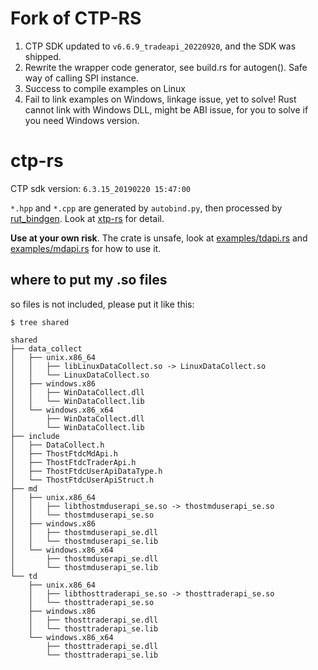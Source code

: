 # Fork of CTP-RS
1. CTP SDK updated to `v6.6.9_tradeapi_20220920`, and the SDK was shipped.
2. Rewrite the wrapper code generator, see build.rs for autogen(). Safe way of calling SPI instance.
3. Success to compile examples on Linux
4. Fail to link examples on Windows, linkage issue, yet to solve!
   Rust cannot link with Windows DLL, might be ABI issue, for you to solve if you need Windows version.

# ctp-rs
CTP sdk version: `6.3.15_20190220 15:47:00`

`*.hpp` and `*.cpp` are generated by `autobind.py`, then processed by [rut_bindgen](https://rust-lang.github.io/rust-bindgen/requirements.html). Look at [xtp-rs](https://github.com/dovahcrow/xtp-rs) for detail.

__Use at your own risk__. The crate is unsafe, look at [examples/tdapi.rs](./examples/tdapi.rs) and [examples/mdapi.rs](./examples/mdapi.rs) for how to use it.

## where to put my .so files
so files is not included, please put it like this:

```
$ tree shared

shared
├── data_collect
│   ├── unix.x86_64
│   │   ├── libLinuxDataCollect.so -> LinuxDataCollect.so
│   │   └── LinuxDataCollect.so
│   ├── windows.x86
│   │   ├── WinDataCollect.dll
│   │   └── WinDataCollect.lib
│   └── windows.x86_x64
│       ├── WinDataCollect.dll
│       └── WinDataCollect.lib
├── include
│   ├── DataCollect.h
│   ├── ThostFtdcMdApi.h
│   ├── ThostFtdcTraderApi.h
│   ├── ThostFtdcUserApiDataType.h
│   └── ThostFtdcUserApiStruct.h
├── md
│   ├── unix.x86_64
│   │   ├── libthostmduserapi_se.so -> thostmduserapi_se.so
│   │   └── thostmduserapi_se.so
│   ├── windows.x86
│   │   ├── thostmduserapi_se.dll
│   │   └── thostmduserapi_se.lib
│   └── windows.x86_x64
│       ├── thostmduserapi_se.dll
│       └── thostmduserapi_se.lib
└── td
    ├── unix.x86_64
    │   ├── libthosttraderapi_se.so -> thosttraderapi_se.so
    │   └── thosttraderapi_se.so
    ├── windows.x86
    │   ├── thosttraderapi_se.dll
    │   └── thosttraderapi_se.lib
    └── windows.x86_x64
        ├── thosttraderapi_se.dll
        └── thosttraderapi_se.lib
```
